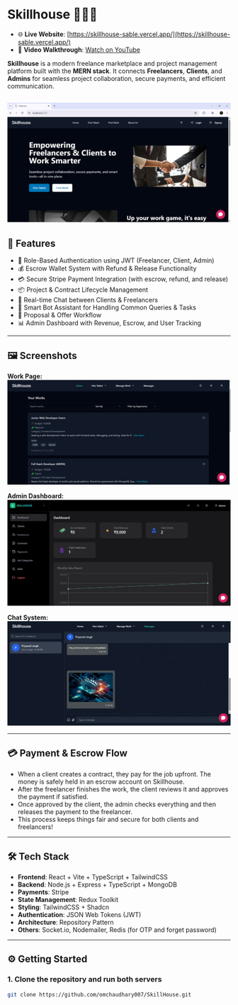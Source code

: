 # Skillhouse 🧑‍💻💼
- 🌐 **Live Website**: [https://skillhouse-sable.vercel.app/](https://skillhouse-sable.vercel.app/)
- 🎥 **Video Walkthrough**: [Watch on YouTube](https://www.youtube.com/watch?v=8DnXAKwpsdE)

**Skillhouse** is a modern freelance marketplace and project management platform built with the **MERN stack**. It connects **Freelancers**, **Clients**, and **Admins** for seamless project collaboration, secure payments, and efficient communication.

![Landing Page](landingPage.png "Landing page of Skillhouse")
---

## 🚀 Features

- 🔐 Role-Based Authentication using JWT (Freelancer, Client, Admin)  
- 💰 Escrow Wallet System with Refund & Release Functionality  
- 💳 Secure Stripe Payment Integration (with escrow, refund, and release)  
- 📦 Project & Contract Lifecycle Management  
- 💬 Real-time Chat between Clients & Freelancers  
- 🤖 Smart Bot Assistant for Handling Common Queries & Tasks  
- 📄 Proposal & Offer Workflow  
- 📊 Admin Dashboard with Revenue, Escrow, and User Tracking  

---

## 🖼️ Screenshots

**Work Page:**  
![Work Page](workPage.png "Browse and manage jobs as a freelancer or client")

**Admin Dashboard:**  
![Admin Dashboard](admin.png "Admin dashboard for managing users, contracts, and revenue")

**Chat System:**  
![Chat System](chat.png "Real-time chat between clients and freelancers")

---

## 💳 Payment & Escrow Flow

- When a client creates a contract, they pay for the job upfront. The money is safely held in an escrow account on Skillhouse.
- After the freelancer finishes the work, the client reviews it and approves the payment if satisfied.
- Once approved by the client, the admin checks everything and then releases the payment to the freelancer.
- This process keeps things fair and secure for both clients and freelancers!

---

## 🛠 Tech Stack

- **Frontend**: React + Vite + TypeScript + TailwindCSS  
- **Backend**: Node.js + Express + TypeScript + MongoDB  
- **Payments**: Stripe  
- **State Management**: Redux Toolkit  
- **Styling**: TailwindCSS + Shadcn  
- **Authentication**: JSON Web Tokens (JWT)  
- **Architecture**: Repository Pattern  
- **Others**: Socket.io, Nodemailer, Redis (for OTP and forget password)  

---

## ⚙️ Getting Started

### 1. Clone the repository and run both servers

```bash
git clone https://github.com/omchaudhary007/SkillHouse.git
